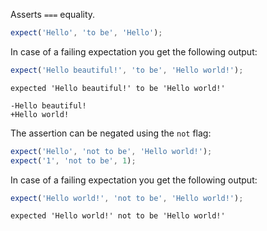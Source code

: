 Asserts `===` equality.

<!-- evaluate -->
```javascript
expect('Hello', 'to be', 'Hello');
```
<!-- /evaluate -->

In case of a failing expectation you get the following output:

<!-- evaluate -->
```javascript
expect('Hello beautiful!', 'to be', 'Hello world!');
```

```
expected 'Hello beautiful!' to be 'Hello world!'

-Hello beautiful!
+Hello world!
```
<!-- /evaluate -->

The assertion can be negated using the `not` flag:

<!-- evaluate -->
```javascript
expect('Hello', 'not to be', 'Hello world!');
expect('1', 'not to be', 1);
```
<!-- /evaluate -->

In case of a failing expectation you get the following output:

<!-- evaluate -->
```javascript
expect('Hello world!', 'not to be', 'Hello world!');
```

```
expected 'Hello world!' not to be 'Hello world!'
```
<!-- /evaluate -->
